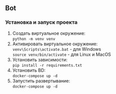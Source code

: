 ## Bot

### Установка и запуск проекта

1. Создать виртуальное окружение:\
   ```python -m venv venv```
2. Активировать виртуальное окружение:\
   ```venv\Scripts\activate.bat``` - для Windows \
   ```source venv/bin/activate``` - для Linux и MacOS
3. Установить зависимости:\
   ```pip install -r requirements.txt```
4. Установить BD:\
   ``` docker-compose up -d  ```
5. Запустить развертывание:\
   ``` docker-compose up -d  ```
